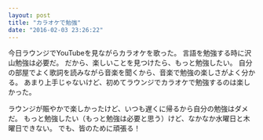 ```yaml
---
layout: post
title: "カラオケで勉強"
date: "2016-02-03 23:26:22"
---
```

今日ラウンジでYouTubeを見ながらカラオケを歌った。
言語を勉強する時に沢山勉強は必要だ。
だから、楽しいことを見つけたら、もっと勉強したい。
自分の部屋でよく歌詞を読みながら音楽を聞くから、音楽で勉強の楽しさがよく分かる。
あまり上手じゃないけど、初めてラウンジでカラオケで勉強するのは楽しかった。

ラウンジが賑やかで楽しかったけど、いつも遅くに帰るから自分の勉強はダメだ。
もっと勉強したい（もっと勉強は必要と思う）けど、なかなか水曜日と木曜日できない。
でも、皆のために頑張る！
